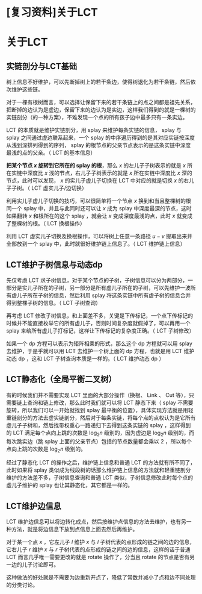 # [复习资料]关于LCT


<h1 id="关于lct">关于LCT</h1>

<h2 id="实链剖分与lct基础">实链剖分与LCT基础</h2>

树上信息不好维护，可以先断掉树上的若干条边，使得树退化为若干条链，然后依次维护这些链。

对于一棵有根树而言，可以选择让保留下来的若干条链上的点之间都是祖先关系，把断掉的边认为是虚边，保留下来的边认为是实边，这样我们得到的就是一棵树的实链剖分（的一种方案），不难发现一个点的所有孩子边中最多只有一条实边。

LCT 的本质就是维护实链剖分，用 splay 来维护每条实链的信息， splay 与 splay 之间通过虚边联系起来，一个 splay 的中序遍历得到的是其对应实链按深度从浅到深排列得到的序列， splay 的根节点的父亲节点表示的是这条实链中深度最浅的点的父亲。（ LCT 的基本信息）

<strong>把某个节点 $x$ 旋转到它所在的 splay 的根</strong>，那么 $x$ 的左儿子子树表示的就是 $x$ 所在实链中深度比 $x$ 浅的节点，右儿子子树表示的就是 $x$ 所在实链中深度比 $x$ 深的节点，此时可以发现， $x$ 的实儿子虚儿子切换在 LCT 中对应的就是切换 $x$ 的右儿子子树。（ LCT 虚实儿子/边切换）

利用实儿子虚儿子切换的技巧，可以很简单将一个节点 $x$ 换到和当且整棵树的根同一个 splay 中，并且与此同时还可以让 $x$ 成为 splay 中深度最深的节点，这时如果翻转 $x$ 和根所在的这个 splay ，就会让 $x$ 变成深度最浅的点，此时 $x$ 就变成了整棵树的根。（ LCT 换根操作）

利用 LCT 虚实儿子切换及换根操作，可以将树上任意一条路径 $u-v$ 提取出来并全部放到一个 splay 中，此时就很好维护链上信息了。（ LCT 维护链上信息）

<h2 id="lct维护子树信息与动态dp">LCT维护子树信息与动态dp</h2>

先仅考虑 LCT 求子树信息，对于某个节点的子树，子树信息可以分为两部分，一部分是实儿子所在的子树，另一部分是所有虚儿子所在的子树，可以先维护一波所有虚儿子所在子树的信息，然后利用 splay 将这条实链中所有虚子树的信息合并得到整棵子树的信息。（ LCT 子树查询）

再考虑 LCT 修改子树信息，和上面差不多，关键是下传标记，一个点下传标记的时候并不能直接枚举它的所有虚儿子，否则时间复杂度就假掉了，可以再用一个 splay 来给所有虚儿子打标记，这样让下传标记的复杂度正确。（ LCT 子树修改）

如果一个 dp 方程可以表示为矩阵相乘的形式，那么这个 dp 方程就可以用 splay 去维护，于是乎就可以用 LCT 去维护一个树上面的 dp 方程，也就是用 LCT 维护动态 dp ，这和 LCT 子树查询本质是一样的。（ LCT 维护动态 dp ）

<h2 id="lct静态化全局平衡二叉树">LCT静态化（全局平衡二叉树）</h2>

有的时候我们并不需要实现 LCT 里面的大部分操作（换根、 Link 、 Cut 等），只需要链上查询和链上修改，那么此时我们就可以将 LCT 静态下来（ splay 不需要旋转，所以我们可以一开始就找到 splay 最平衡的位置），具体实现方法就是用轻重链剖分的方法去虚实链剖分，然后对于每条实链，将每个点的点权认为是它所有虚儿子子树和，然后找带权重心一路递归下去得到这条实链的 splay ，这样得到的 LCT 满足每个点向上跳的次数是 $\log_2n$ 级别的，因为虚边是 $\log_2n$ 级别的，而每次跳实边（跳 splay 上面的父亲节点）包括的节点数量都会乘以 $2$ ，所以每个点向上跳的次数是 $\log_2n$ 级别的。

经过了静态化 LCT 的操作之后，维护链上信息和普通 LCT 的方法就有所不同了，此时如果将 splay 类似成为线段树的话那么维护链上信息的方法就和轻重链剖分维护的方法差不多，子树信息查询和普通 LCT 类似，子树信息修改此时每个点的虚儿子维护的 splay 也让其静态化，其它都是一样的。

<h2 id="lct维护边信息">LCT维护边信息</h2>

LCT 维护边信息可以将边转化成点，然后按维护点信息的方法去维护，也有另一种方法，就是将边信息下放到点信息上面去然后再维护。

对于某一个点 $x$ ，它左儿子 $l$ 维护 $x$ 与 $l$ 子树代表的点形成的链之间的边的信息，它右儿子 $r$ 维护 $x$ 与 $r$ 子树代表的点形成的链之间的边的信息，这样的话于普通 LCT 而言几乎唯一需要更改的就是 rotate 操作了，分当且 rotate 的节点是否有另一边的儿子讨论即可。

这种做法的好处就是不需要为边重新开点了，降低了常数并减小了点和边不同处理的分类讨论。

